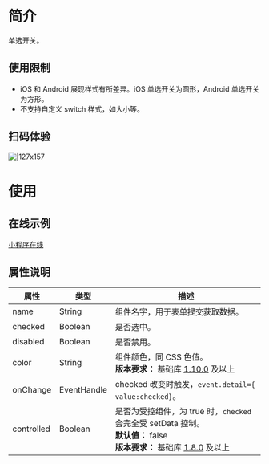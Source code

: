 # 简介

单选开关。

## 使用限制

- iOS 和 Android 展现样式有所差异。iOS 单选开关为圆形，Android 单选开关为方形。
- 不支持自定义 switch 样式，如大小等。

## 扫码体验

![|127x157](https://gw.alipayobjects.com/zos/skylark-tools/public/files/f5ca37ac5dfd5ae057504beb9ae059e5.png#align=left&display=inline&height=157&margin=%5Bobject%20Object%5D&originHeight=157&originWidth=127&status=done&style=none&width=127)

# 使用

## 在线示例

[小程序在线](https://opendocs.alipay.com/openbox/mini/opendocs/basic-component?view=preview&defaultPage=pages/switch/index&defaultOpenedFiles=pages/switch/index&theme=light)

## 属性说明

| **属性** | **类型** | **描述** |
| --- | --- | --- |
| name | String | 组件名字，用于表单提交获取数据。 |
| checked | Boolean | 是否选中。 |
| disabled | Boolean | 是否禁用。 |
| color | String | 组件颜色，同 CSS 色值。<br />**版本要求：** 基础库 [1.10.0](/mini/framework/compatibility) 及以上 |
| onChange | EventHandle | checked 改变时触发，`event.detail={ value:checked}`。 |
| controlled | Boolean | 是否为受控组件，为 true 时，`checked` 会完全受 setData 控制。<br />**默认值：** false<br />**版本要求：** 基础库 [1.8.0](/mini/framework/compatibility) 及以上 |
